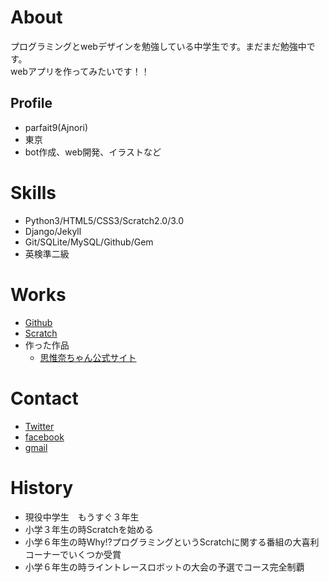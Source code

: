 # About
プログラミングとwebデザインを勉強している中学生です。まだまだ勉強中です。  
webアプリを作ってみたいです！！

## Profile
- parfait9(Ajnori)
- 東京
- bot作成、web開発、イラストなど

# Skills
- Python3/HTML5/CSS3/Scratch2.0/3.0
- Django/Jekyll
- Git/SQLite/MySQL/Github/Gem
- 英検準二級

# Works
- [Github](https://github.com/peachparfait/)
- [Scratch](https://scratch.mit.edu/users/parfait9/)
- 作った作品
  - [思惟奈ちゃん公式サイト](https://sinakitagami.github.io/)
  
  
# Contact
- [Twitter](https://twitter.com/4jn0ri)
- [facebook](https://www.facebook.com/yuno.toyota)
- [gmail](mailto:peachparfait10@gmail.com)

# History
- 現役中学生　もうすぐ３年生
- 小学３年生の時Scratchを始める
- 小学６年生の時Why!?プログラミングというScratchに関する番組の大喜利コーナーでいくつか受賞
- 小学６年生の時ライントレースロボットの大会の予選でコース完全制覇




